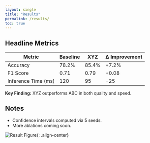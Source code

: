 ```yaml
---
layout: single
title: "Results"
permalink: /results/
toc: true
---
```


## Headline Metrics

| Metric      | Baseline | XYZ   | Δ Improvement |
|-------------|----------|-------|---------------|
| Accuracy    | 78.2%    | 85.4% | +7.2%         |
| F1 Score    | 0.71     | 0.79  | +0.08         |
| Inference Time (ms) | 120 | 95  | -25          |

**Key Finding:** XYZ outperforms ABC in both quality and speed.

## Notes
- Confidence intervals computed via 5 seeds.
- More ablations coming soon.

![Result Figure](/assets/images/fig1.png){: .align-center}

